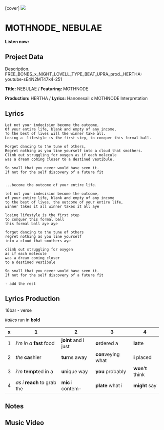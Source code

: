 [cover] ![](57175019_319474918741616_8502199518755923887_n.jpg)

# MOTHNODE_ NEBULAE 

**Listen now:** 

## Project Data

Description.
FREE_BONES_x_NIGHT_LOVELL_TYPE_BEAT_UPRA_prod._HERTHA-youtube-sE4N2MT47k4-251

**Title:** NEBULAE / **Featuring:** MOTHNODE

**Production:** HERTHA / **Lyrics:** Hanonesail x MOTHNODE Interpretation

## Lyrics

```
Let not your indecision become the outcome,
Of your entire life, blank and empty of any income.
To the best of lives will the winner take all.
Losing a  lifestyle is the first step, to conquer this formal ball.

Forget dancing to the tune of others,
Regret nothing as you line yourself into a cloud that smothers.
Climb out struggling for oxygen as if each molecule 
was a dream coming closer to a destined vestibule.

So small that you never would have seen it.
If not for the self discovery of a future fit


...become the outcome of your entire life.

let not your indecision become the outcome,
of your entire life, blank and empty of any income
to the best of lives, the outcome of your entire life,
winner takes it all winner takes it all aye

losing lifestyle is the first step
to conquer this formal ball
this formal ball aye aye

forget dancing to the tune of others
regret nothing as you line yourself 
into a cloud that smothers aye

climb out struggling for oxygen 
as if each molecule 
was a dream coming closer 
to a destined vestibule

So small that you never would have seen it.
If not for the self discovery of a future fit

- add the rest
```

## Lyrics Production

16bar - verse

*italics* run in
**bold**

| x | 1 | 2 | 3 | 4 |
|---|---|---|---|---|
| 1 | *i'm in a* **fast** food | **joint** and i just  | **or**dered a  | **la**tte  |
| 2 | *the* **ca**shier | **tu**rns away  |  **con**veying what |  **i** placed |
| 3 | *i'm* **tempt**ed in a | **u**nique way  |  **you** probably |  **won't** think |
| 4 | *as i* **reach** to grab the |  **mic** i contem-  | **plate** what i | **might** say |

## Notes

## Music Video
